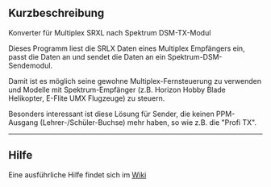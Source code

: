 
## Kurzbeschreibung ##

Konverter für Multiplex SRXL nach Spektrum DSM-TX-Modul

Dieses Programm liest die SRLX Daten eines Multiplex Empfängers ein, passt die Daten an und
sendet die Daten an ein Spektrum-DSM-Sendemodul.

Damit ist es möglich seine gewohne Multiplex-Fernsteuerung zu verwenden und Modelle mit Spektrum-Empfänger (z.B. Horizon Hobby Blade Helikopter, E-Flite UMX Flugzeuge) zu steuern.

Besonders interessant ist diese Lösung für Sender, die keinen PPM-Ausgang (Lehrer-/Schüler-Buchse) mehr haben, so wie z.B. die "Profi TX".
 

---------

 
## Hilfe ##

Eine ausführliche Hilfe findet sich im [Wiki](https://github.com/patman13/SRXL2DSM-public/wiki "Wiki")


